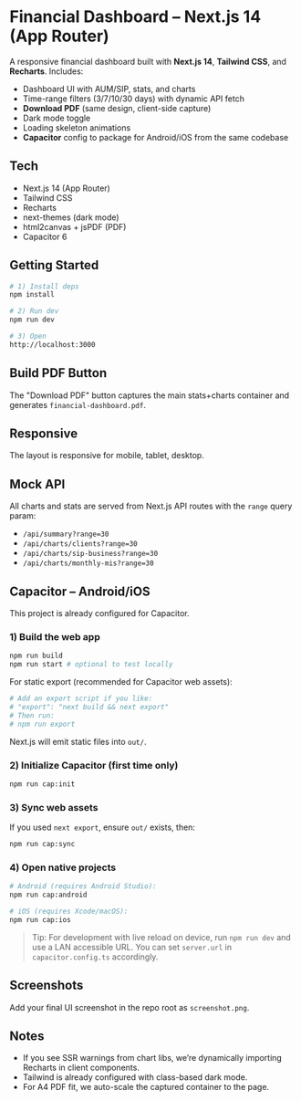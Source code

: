 # Financial Dashboard – Next.js 14 (App Router)

A responsive financial dashboard built with **Next.js 14**, **Tailwind CSS**, and **Recharts**.
Includes:
- Dashboard UI with AUM/SIP, stats, and charts
- Time-range filters (3/7/10/30 days) with dynamic API fetch
- **Download PDF** (same design, client-side capture)
- Dark mode toggle
- Loading skeleton animations
- **Capacitor** config to package for Android/iOS from the same codebase

## Tech
- Next.js 14 (App Router)
- Tailwind CSS
- Recharts
- next-themes (dark mode)
- html2canvas + jsPDF (PDF)
- Capacitor 6

## Getting Started
```bash
# 1) Install deps
npm install

# 2) Run dev
npm run dev

# 3) Open
http://localhost:3000
```

## Build PDF Button
The "Download PDF" button captures the main stats+charts container and generates `financial-dashboard.pdf`.

## Responsive
The layout is responsive for mobile, tablet, desktop.

## Mock API
All charts and stats are served from Next.js API routes with the `range` query param:
- `/api/summary?range=30`
- `/api/charts/clients?range=30`
- `/api/charts/sip-business?range=30`
- `/api/charts/monthly-mis?range=30`

## Capacitor – Android/iOS
This project is already configured for Capacitor.

### 1) Build the web app
```bash
npm run build
npm run start # optional to test locally
```

For static export (recommended for Capacitor web assets):
```bash
# Add an export script if you like:
# "export": "next build && next export"
# Then run:
# npm run export
```
Next.js will emit static files into `out/`.

### 2) Initialize Capacitor (first time only)
```bash
npm run cap:init
```

### 3) Sync web assets
If you used `next export`, ensure `out/` exists, then:
```bash
npm run cap:sync
```

### 4) Open native projects
```bash
# Android (requires Android Studio):
npm run cap:android

# iOS (requires Xcode/macOS):
npm run cap:ios
```

> Tip: For development with live reload on device, run `npm run dev` and use a LAN
> accessible URL. You can set `server.url` in `capacitor.config.ts` accordingly.

## Screenshots
Add your final UI screenshot in the repo root as `screenshot.png`.

## Notes
- If you see SSR warnings from chart libs, we’re dynamically importing Recharts in client components.
- Tailwind is already configured with class-based dark mode.
- For A4 PDF fit, we auto-scale the captured container to the page.
